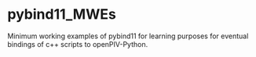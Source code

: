 # pybind11_MWEs
Minimum working examples of pybind11 for learning purposes for eventual bindings of c++ scripts to openPIV-Python.
